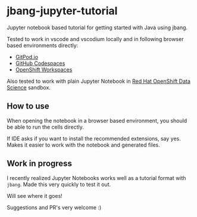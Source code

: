 # jbang-jupyter-tutorial

Jupyter notebook based tutorial for getting started with Java using jbang.

Tested to work in vscode and vscodium locally and in following browser based environments directly:

- [GitPod.io](https://gitpod.io/#https://github.com/jbangdev/jbang-jupyter-tutorial/)
- [GitHub Codespaces](https://github.com/jbangdev/jbang-jupyter-tutorial/codespaces) 
- [OpenShift Workspaces](https://workspaces.openshift.com/?url=https://github.com/jbangdev/jbang-jupyter-tutorial/)

Also tested to work with plain Jupyter Notebook in [Red Hat OpenShift Data Science](https://developers.redhat.com/products/red-hat-openshift-data-science/overview) sandbox.

## How to use

When opening the notebook in a browser based environment, you should be able to run the cells directly.



If IDE asks if you want to install the recommended  extensions, say yes. Makes it easier to work with the notebook and generated files.

## Work in progress

I recently realized Jupyter Notebooks works well as a tutorial format with `jbang`. Made this very quickly to test it out.

Will see where it goes!

Suggestions and PR's very welcome :)
